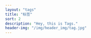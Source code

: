 ```yaml
---
layout: "tags"
title: "标签"
sort: 2
description: "Hey, this is Tags."
header-img: "/img/header_img/tag.jpg"
---
```

